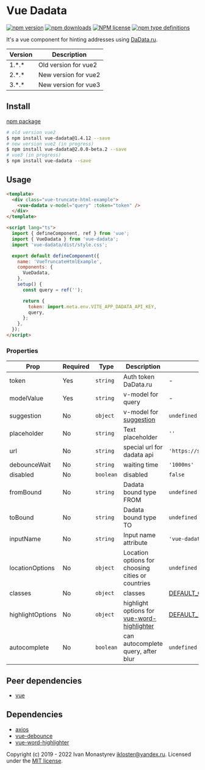 # Vue Dadata

[![npm version](https://badge.fury.io/js/vue-dadata.svg)](https://badge.fury.io/js/vue-dadata)
[![npm downloads](https://img.shields.io/npm/dw/vue-dadata)](https://badge.fury.io/js/vue-dadata)
[![NPM license](https://img.shields.io/npm/l/vue-dadata)](https://github.com/ikloster03/vue-dadata/blob/main/LICENSE)
[![npm type definitions](https://img.shields.io/npm/types/vue-dadata)](https://github.com/ikloster03/vue-dadata)

[comment]: <> (![Publish]&#40;https://github.com/ikloster03/vue-dadata/workflows/Publish/badge.svg&#41;)

It's a vue component for hinting addresses using [DaData.ru](https://dadata.ru).

| Version | Description          |
| ------- | -------------------- |
| 1.\*.\* | Old version for vue2 |
| 2.\*.\* | New version for vue2 |
| 3.\*.\* | New version for vue3 |

## Install

[npm package](https://www.npmjs.com/package/vue-dadata)

```bash
# old version vue2
$ npm install vue-dadata@1.4.12 --save
# new version vue2 (in progress)
$ npm install vue-dadata@2.0.0-beta.2 --save
# vue3 (in progress)
$ npm install vue-dadata --save
```

## Usage

```html
<template>
  <div class="vue-truncate-html-example">
    <vue-dadata v-model="query" :token="token" />
  </div>
</template>

<script lang="ts">
  import { defineComponent, ref } from 'vue';
  import { VueDadata } from 'vue-dadata';
  import 'vue-dadata/dist/style.css';

  export default defineComponent({
    name: 'VueTruncateHtmlExample',
    components: {
      VueDadata,
    },
    setup() {
      const query = ref('');

      return {
        token: import.meta.env.VITE_APP_DADATA_API_KEY,
        query,
      };
    },
  });
</script>
```

### Properties

| Prop             | Required | Type      | Description                                                                                                    | Default                                                                                                                |
| ---------------- | -------- | --------- | -------------------------------------------------------------------------------------------------------------- | ---------------------------------------------------------------------------------------------------------------------- |
| token            | Yes      | `string`  | Auth token DaData.ru                                                                                           | -                                                                                                                      |
| modelValue       | Yes      | `string`  | v-model for query                                                                                              | -                                                                                                                      |
| suggestion       | No       | `object`  | v-model for [suggestion](https://github.com/ikloster03/vue-dadata/blob/master/src/types/suggestion.dto.ts#L24) | `undefined`                                                                                                            |
| placeholder      | No       | `string`  | Text placeholder                                                                                               | `''`                                                                                                                   |
| url              | No       | `string`  | special url for dadata api                                                                                     | `'https://suggestions.dadata.ru/suggestions/api/4_1/rs/suggest/address'`                                               |
| debounceWait     | No       | `string`  | waiting time                                                                                                   | `'1000ms'`                                                                                                             |
| disabled         | No       | `boolean` | disabled                                                                                                       | `false`                                                                                                                |
| fromBound        | No       | `string`  | Dadata bound type FROM                                                                                         | `undefined`                                                                                                            |
| toBound          | No       | `string`  | Dadata bound type TO                                                                                           | `undefined`                                                                                                            |
| inputName        | No       | `string`  | Input name attribute                                                                                           | `'vue-dadata-input'`                                                                                                   |
| locationOptions  | No       | `object`  | Location options for choosing cities or countries                                                              | `undefined`                                                                                                            |
| classes          | No       | `object`  | classes                                                                                                        | [DEFAULT_CLASSES](https://github.com/ikloster03/vue-dadata/blob/master/src/const/classes.const.ts)                     |
| highlightOptions | No       | `object`  | highlight options for [vue-word-highlighter](https://github.com/kawamataryo/vue-word-highlighter)              | [DEFAULT_HIGHLIGHT_OPTIONS](https://github.com/ikloster03/vue-dadata/blob/master/src/const/highlight-options.const.ts) |
| autocomplete     | No       | `boolean` | can autocomplete query, after blur                                                                             | `undefined`                                                                                                            |

## Peer dependencies

- [vue](https://github.com/vuejs/vue)

## Dependencies

- [axios](https://github.com/axios/axios)
- [vue-debounce](https://github.com/dhershman1/vue-debounce)
- [vue-word-highlighter](https://github.com/kawamataryo/vue-word-highlighter)

Copyright (c) 2019 - 2022 Ivan Monastyrev <ikloster@yandex.ru>. Licensed under the [MIT license](https://github.com/ikloster03/vue-dadata/blob/master/LICENSE).
